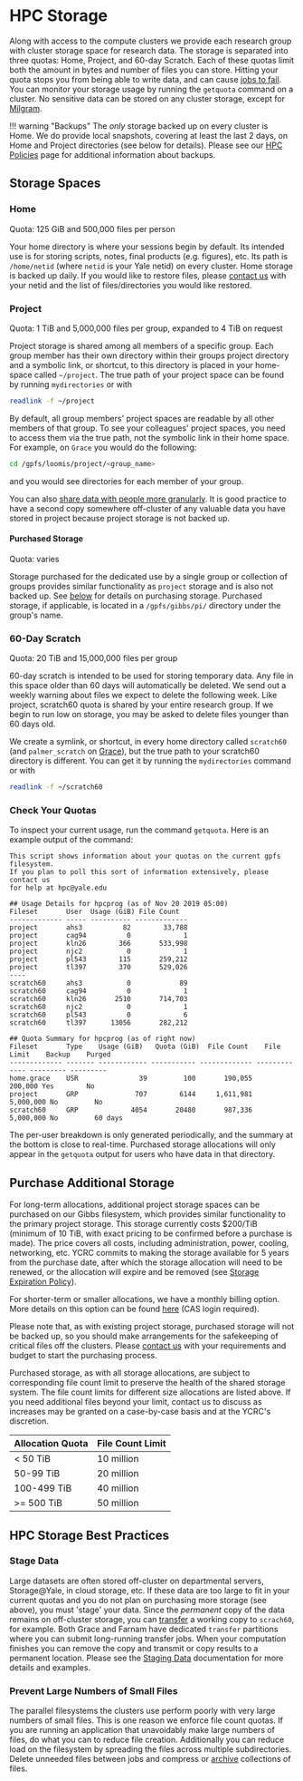 # HPC Storage

Along with access to the compute clusters we provide each research group with cluster storage space for research data. The storage is separated into three quotas: Home, Project, and 60-day Scratch. Each of these quotas limit both the amount in bytes and number of files you can store. Hitting your quota stops you from being able to write data, and can cause [jobs to fail](/clusters-at-yale/job-scheduling/common-job-failures/#disk-quotas). You can monitor your storage usage by running the `getquota` command on a cluster. No sensitive data can be stored on any cluster storage, except for [Milgram](/clusters/milgram/).

!!! warning "Backups"
    The _only_ storage backed up on every cluster is Home. We do provide local snapshots, covering at least the last 2 days, on Home and Project directories (see below for details). Please see our [HPC Policies](https://research.computing.yale.edu/services/high-performance-computing/hpc-policies#Backups) page for additional information about backups.

## Storage Spaces

### Home

Quota: 125 GiB and 500,000 files per person

Your home directory is where your sessions begin by default. Its intended use is for storing scripts, notes, final products (e.g. figures), etc.  Its path is `/home/netid` (where `netid` is your Yale netid) on every cluster. Home storage is backed up daily. If you would like to restore files, please [contact us](/#get-help) with your netid and the list of files/directories you would like restored.

### Project

Quota: 1 TiB and 5,000,000 files per group, expanded to 4 TiB on request

Project storage is shared among all members of a specific group.
Each group member has their own directory within their groups project directory and a symbolic link, or shortcut, to this directory is placed in your home-space called `~/project`.
The true path of your project space can be found by running `mydirectories` or with

``` bash
readlink -f ~/project
```

By default, all group members' project spaces are readable by all other members of that group.
To see your colleagues' project spaces, you need to access them via the true path, not the symbolic link in their home space.
For example, on `Grace` you would do the following:

```bash
cd /gpfs/loomis/project/<group_name>
```

and you would see directories for each member of your group.

You can also [share data with people more granularly](/data/permissions/).
It is good practice to have a second copy somewhere off-cluster of any valuable data you have stored in project because project storage is not backed up.


#### Purchased Storage

Quota: varies

Storage purchased for the dedicated use by a single group or collection of groups provides similar functionality as `project` storage and is also not backed up.
See [below](/data/#purchase-additional-storage) for details on purchasing storage. 
Purchased storage, if applicable, is located in a `/gpfs/gibbs/pi/` directory under the group's name. 

### 60-Day Scratch

Quota: 20 TiB and 15,000,000 files per group

60-day scratch is intended to be used for storing temporary data. Any file in this space older than 60 days will automatically be deleted. We send out a weekly warning about files we expect to delete the following week. Like project, scratch60 quota is shared by your entire research group. If we begin to run low on storage, you may be asked to delete files younger than 60 days old.

We create a symlink, or shortcut, in every home directory called `scratch60` (and `palmer_scratch` on [Grace](/clusters/grace)), but the true path to your scratch60 directory is different. You can get it by running the `mydirectories` command or with

``` bash
readlink -f ~/scratch60
```

### Check Your Quotas

To inspect your current usage, run the command `getquota`. Here is an example output of the command:

``` text
This script shows information about your quotas on the current gpfs filesystem.
If you plan to poll this sort of information extensively, please contact us
for help at hpc@yale.edu

## Usage Details for hpcprog (as of Nov 20 2019 05:00)
Fileset       User  Usage (GiB) File Count
------------- ----- ---------- -------------
project       ahs3          82        33,788
project       cag94          0             1
project       kln26        366       533,998
project       njc2           0             1
project       pl543        115       259,212
project       tl397        370       529,026
----
scratch60     ahs3           0            89
scratch60     cag94          0             1
scratch60     kln26       2510       714,703
scratch60     njc2           0             1
scratch60     pl543          0             6
scratch60     tl397      13056       282,212

## Quota Summary for hpcprog (as of right now)
Fileset       Type    Usage (GiB)   Quota (GiB)  File Count    File Limit    Backup    Purged
------------- ------- ------------ ----------- ------------- ------------- --------- ---------
home.grace    USR               39         100       190,055       200,000 Yes        No
project       GRP              707        6144     1,611,981     5,000,000 No         No
scratch60     GRP             4054       20480       987,336     5,000,000 No         60 days
```

The per-user breakdown is only generated periodically, and the summary at the bottom is close to real-time. Purchased storage allocations will only appear in the `getquota` output for users who have data in that directory.

## Purchase Additional Storage

For long-term allocations, additional project storage spaces can be purchased on our Gibbs filesystem, which provides similar functionality to the primary project storage. This storage currently costs $200/TiB (minimum of 10 TiB, with exact pricing to be confirmed before a purchase is made). The price covers all costs, including administration, power, cooling, networking, etc. YCRC commits to making the storage available for 5 years from the purchase date, after which the storage allocation will need to be renewed, or the allocation will expire and be removed (see [Storage Expiration Policy](https://research.computing.yale.edu/services/high-performance-computing/storage-expiration-policy)).

For shorter-term or smaller allocations, we have a monthly billing option. More details on this option can be found [here](https://research.computing.yale.edu/billing-hpc-services) (CAS login required).

Please note that, as with existing project storage, purchased storage will not be backed up, so you should make arrangements for the safekeeping of critical files off the clusters. Please [contact us](/#get-help) with your requirements and budget to start the purchasing process.

Purchased storage, as with all storage allocations, are subject to corresponding file count limit to preserve the health of the shared storage system. The file count limits for different size allocations are listed above. 
If you need additional files beyond your limit, contact us to discuss as increases may be granted on a case-by-case basis and at the YCRC's discretion.

| Allocation Quota | File Count Limit |
|------------------|------------------|
| < 50 TiB         | 10 million       |
| 50-99 TiB        | 20 million       |
| 100-499 TiB      | 40 million       |
| >= 500 TiB       | 50 million       |



## HPC Storage Best Practices

### Stage Data

Large datasets are often stored off-cluster on departmental servers, Storage@Yale, in cloud storage, etc.
If these data are too large to fit in your current quotas and you do not plan on purchasing more storage (see above), you must 'stage' your data.
Since the _permanent_ copy of the data remains on off-cluster storage, you can [transfer](/data/transfer/) a working copy to `scrach60`, for example.
Both Grace and Farnam have dedicated `transfer` partitions where you can submit long-running transfer jobs.
When your computation finishes you can remove the copy and transmit or copy results to a permanent location.
Please see the [Staging Data](/data/staging/) documentation for more details and examples.

### Prevent Large Numbers of Small Files

The parallel filesystems the clusters use perform poorly with very large numbers of small files.
This is one reason we enforce file count quotas.
If you are running an application that unavoidably make large numbers of files, do what you can to reduce file creation.
Additionally you can reduce load on the filesystem by spreading the files across multiple subdirectories.
Delete unneeded files between jobs and compress or [archive](/data/archive/) collections of files.

